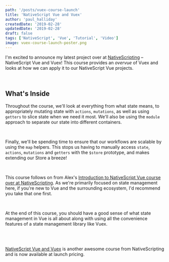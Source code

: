 ```yaml
---
path: '/posts/vuex-course-launch'
title: 'NativeScript Vue and Vuex'
author: 'paul_halliday'
createdDate: '2019-02-28'
updatedDate: '2019-02-28'
draft: false
tags: ['NativeScript', 'Vue', 'Tutorial', 'Video']
image: vuex-course-launch-poster.png
---
```


I'm excited to announce my latest project over at [NativeScripting](https://NativeScripting.com) – NativeScript Vue and Vuex! This course provides an _overvue_ of Vuex and looks at how we can apply it to our NativeScript Vue projects.

<br/>

## What's Inside

Throughout the course, we'll look at everything from what state means, to appropriately mutating state with `actions`, `mutations`, as well as using `getters` to slice state when we need it most. We'll also be using the `module` approach to separate our state into different containers.

<br/>

Finally, we'll be spending time to ensure that our workflows are scalable by using the `map` helpers. This stops us having to manually access `state`, `actions`, `mutations` and `getters` with the `$store` prototype, and makes extending our Store a breeze!

<br/>

This course follows on from Alex's [Introduction to NativeScript Vue course over at NativeScripting](https://nativescripting.com/course/nativescript-vue-introduction). As we're primarily focused on state management here, if you're new to Vue and the surrounding ecosystem, I'd recommend you take that one first.

<br/>

At the end of this course, you should have a good sense of what state management in Vue is all about along with using all the convenience features of a state management library like Vuex.

<br><br>

[NativeScript Vue and Vuex](https://nativescripting.com/course/nativescript-vue-and-vuex/) is another awesome course from NativeScripting and is now available at launch pricing.

<br><br>
